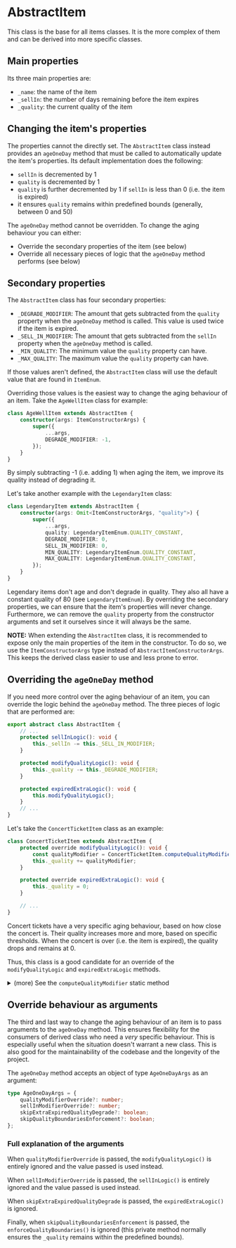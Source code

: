 # AbstractItem

This class is the base for all items classes. It is the more complex of them and can be derived into more specific classes.

## Main properties

Its three main properties are:

- `_name`: the name of the item
- `_sellIn`: the number of days remaining before the item expires
- `_quality`: the current quality of the item

## Changing the item's properties

The properties cannot the directly set. The `AbstractItem` class instead provides an `ageOneDay` method that must be called to automatically update the item's properties. Its default implementation does the following:

- `sellIn` is decremented by 1
- `quality` is decremented by 1
- `quality` is further decremented by 1 if `sellIn` is less than 0 (i.e. the item is expired)
- it ensures `quality` remains within predefined bounds (generally, between 0 and 50)

The `ageOneDay` method cannot be overridden. To change the aging behaviour you can either:

- Override the secondary properties of the item (see below)
- Override all necessary pieces of logic that the `ageOneDay` method performs (see below)

## Secondary properties

The `AbstractItem` class has four secondary properties:

- `_DEGRADE_MODIFIER`: The amount that gets subtracted from the `quality` property when the `ageOneDay` method is called. This value is used twice if the item is expired. 
- `_SELL_IN_MODIFIER`: The amount that gets subtracted from the `sellIn` property when the `ageOneDay` method is called.
- `_MIN_QUALITY`: The minimum value the `quality` property can have.
- `_MAX_QUALITY`: The maximum value the `quality` property can have.

If those values aren't defined, the `AbstractItem` class will use the default value that are found in `ItemEnum`.

Overriding those values is the easiest way to change the aging behaviour of an item. Take the `AgeWellItem` class for example:

```typescript
class AgeWellItem extends AbstractItem {
    constructor(args: ItemConstructorArgs) {
        super({
            ...args,
            DEGRADE_MODIFIER: -1,
        });
    }
}
```

By simply subtracting -1 (i.e. adding 1) when aging the item, we improve its quality instead of degrading it.

Let's take another example with the `LegendaryItem` class:

```typescript
class LegendaryItem extends AbstractItem {
    constructor(args: Omit<ItemConstructorArgs, "quality">) {
        super({
            ...args,
            quality: LegendaryItemEnum.QUALITY_CONSTANT,
            DEGRADE_MODIFIER: 0,
            SELL_IN_MODIFIER: 0,
            MIN_QUALITY: LegendaryItemEnum.QUALITY_CONSTANT,
            MAX_QUALITY: LegendaryItemEnum.QUALITY_CONSTANT,
        });
    }
}
```

Legendary items don't age and don't degrade in quality. They also all have a constant quality of 80 (see `LegendaryItemEnum`). By overriding the secondary properties, we can ensure that the item's properties will never change. Furthermore, we can remove the `quality` property from the constructor arguments and set it ourselves since it will always be the same.

**NOTE:** When extending the `AbstractItem` class, it is recommended to expose only the main properties of the item in the constructor. To do so, we use the `ItemConstructorArgs` type instead of `AbstractItemConstructorArgs`. This keeps the derived class easier to use and less prone to error.

## Overriding the `ageOneDay` method

If you need more control over the aging behaviour of an item, you can override the logic behind the `ageOneDay` method. The three pieces of logic that are performed are:

```typescript
export abstract class AbstractItem {
    // ...
    protected sellInLogic(): void {
        this._sellIn -= this._SELL_IN_MODIFIER;
    }

    protected modifyQualityLogic(): void {
        this._quality -= this._DEGRADE_MODIFIER;
    }

    protected expiredExtraLogic(): void {
        this.modifyQualityLogic();
    }
    // ...
}
```

Let's take the `ConcertTicketItem` class as an example:

```typescript
class ConcertTicketItem extends AbstractItem {
    protected override modifyQualityLogic(): void {
        const qualityModifier = ConcertTicketItem.computeQualityModifier(this.getSellIn());
        this._quality += qualityModifier;
    }

    protected override expiredExtraLogic(): void {
        this._quality = 0;
    }

    // ...
}
```

Concert tickets have a very specific aging behaviour, based on how close the concert is. Their quality increases more and more, based on specific thresholds. When the concert is over (i.e. the item is expired), the quality drops and remains at 0.

Thus, this class is a good candidate for an override of the `modifyQualityLogic` and `expiredExtraLogic` methods.

<details>

<summary>(more) See the <code>computeQualityModifier</code> static method</summary>

```typescript
class ConcertTicketItem extends AbstractItem {
    // ...
    public static computeQualityModifier(currentSellIn: number): number {
        for (const { value, qualityModifier } of ConcertTicketItemEnum.SELL_IN_THRESHOLDS) {
            const thresholdIsReached = currentSellIn <= value;
            if (thresholdIsReached) {
                return qualityModifier;
            }
        }
        return ItemEnum.DEFAULT_DEGRADE_MODIFIER;
    }
}
```

**NOTE:** The `ConcertTicketEnum` is the following (more values can be easily added):
    
```typescript
export const ConcertTicketItemEnum = {
    SELL_IN_THRESHOLDS: [
        { value: 5, qualityModifier: 3 },
        { value: 10, qualityModifier: 2 },
    ],
} as const;
```

</details>

## Override behaviour as arguments

The third and last way to change the aging behaviour of an item is to pass arguments to the `ageOneDay` method. This ensures flexibility for the consumers of derived class who need a *very* specific behaviour. This is especially useful when the situation doesn't warrant a new class. This is also good for the maintainability of the codebase and the longevity of the project.

The `ageOneDay` method accepts an object of type `AgeOneDayArgs` as an argument:

```typescript
type AgeOneDayArgs = {
    qualityModifierOverride?: number;
    sellInModifierOverride?: number;
    skipExtraExpiredQualityDegrade?: boolean;
    skipQualityBoundariesEnforcement?: boolean;
};
```
### Full explanation of the arguments

When `qualityModifierOverride` is passed, the `modifyQualityLogic()` is entirely ignored and the value passed is used instead. 

When `sellInModifierOverride` is passed, the `sellInLogic()` is entirely ignored and the value passed is used instead. 

When `skipExtraExpiredQualityDegrade` is passed, the `expiredExtraLogic()` is ignored.

Finally, when `skipQualityBoundariesEnforcement` is passed, the `enforceQualityBoundaries()` is ignored (this private method normally ensures the `_quality` remains within the predefined bounds).